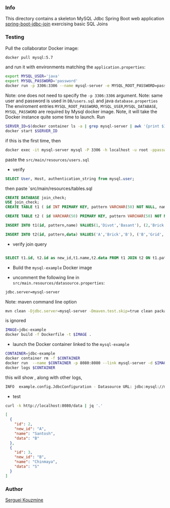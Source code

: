 ### Info

This directory contains a skeleton MySQL Jdbc Spring Boot web application [spring-boot-jdbc-join](https://github.com/Java-Gyan-Mantra/spring-boot-jdbc-join) exercising basic SQL Joins


### Testing

Pull the collaborator Docker image:

```sh
docker pull mysql:5.7
```
and run it with environments matching the `application.properties`:
```sh
export MYSQL_USER='java'
export MYSQL_PASSWORD='password'
docker run -p 3306:3306 --name mysql-server -e MYSQL_ROOT_PASSWORD=password -e MYSQL_USER=$MYSQL_USER -e MYSQL_DATABASE=join_check -e MYSQL_PASSWORD=$MYSQL_PASSWORD -d mysql:5.7
```
Note: one does not need to specify the `-p 3306:3306` argument.  Note: same user and password is used in `DB/users.sql` and java `database.properties`
The enviroment entries `MYSQL_ROOT_PASSWORD`, `MYSQL_USER`,`MYSQL_DATABASE`, `MYSQL_PASSWORD` are required by Mysql docker image.
Note, it will take the Docker instance  quite some time to launch.
Run
```sh
SERVER_ID=$(docker container ls -a | grep mysql-server | awk '{print $1}')
docker start $SERVER_ID
```
if this is the first time, then
```sh
docker exec -it mysql-server mysql -P 3306 -h localhost -u root -ppassword
```
paste the `src/main/resources/users.sql`


* verify
```sql
SELECT User, Host, authentication_string from mysql.user;
```
then paste `src/main/resources/tables.sql
```sql
CREATE DATABASE join_check;
USE join_check;
CREATE TABLE t1 ( id INT PRIMARY KEY, pattern VARCHAR(50) NOT NULL, name varchar(250) );

CREATE TABLE t2 ( id VARCHAR(50) PRIMARY KEY, pattern VARCHAR(50) NOT NULL, data varchar(250) );

INSERT INTO t1(id, pattern,name) VALUES(1,'Divot','Basant'), (2,'Brick','Santosh'), (3,'Grid','Chinmaya');

INSERT INTO t2(id, pattern,data) VALUES('A','Brick','B'), ('B','Grid','S'), ('C','Diamond','C');

```
* verify join query
```sql

SELECT t1.id, t2.id as new_id,t1.name,t2.data FROM t1 JOIN t2 ON t1.pattern = t2.pattern;
```
* Build the `mysql-example` Docker image

* uncomment the following line in `src/main.resources/datasource.properties`:
```sh
jdbc.server=mysql-server
```
Note: maven command line option
```sh
mvn clean -Djdbc.server=mysql-server -Dmaven.test.skip=true clean package
```
is ignored
```sh
IMAGE=jdbc-example
docker build -f Dockerfile -t $IMAGE .
```
* launch the Docker container linked to the `mysql-example`
```sh
CONTAINER=jdbc-example
docker container rm -f $CONTAINER
docker run  --name $CONTAINER -p 8080:8080 --link mysql-server -d $IMAGE
docker logs $CONTAINER
```
this will show , along with other logs,
```sh
INFO  example.config.JdbcConfiguration - Datasource URL: jdbc:mysql://mysql-server:3306/cardb?characterEncoding=UTF-8&rewriteBatchedStatements=true
```
* test

```sh
curl -k http://localhost:8080/data | jq '.'
```
```json
[
  {
    "id": 2,
    "new_id": "A",
    "name": "Santosh",
    "data": "B"
  },
  {
    "id": 3,
    "new_id": "B",
    "name": "Chinmaya",
    "data": "S"
  }
]

```
### Author
[Serguei Kouzmine](kouzmine_serguei@yahoo.com)



